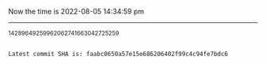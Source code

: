 Now the time is 2022-08-05 14:34:59 pm

---

<small>14289649259962062741663042725259</small>

```txt

Latest commit SHA is: faabc0650a57e15e686206402f99c4c94fe7bdc6
```
